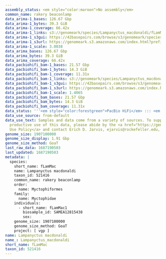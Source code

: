 ```yaml
---
assembly_status: <em style="color:maroon">No assembly</em>
common_name: rakery beaconlamp
data_arima-1_bases: 126.67 Gbp
data_arima-1_bytes: 39.3 GiB
data_arima-1_coverage: 66.42x
data_arima-1_links: s3://genomeark/species/Lampanyctus_macdonaldi/fLamMac1/genomic_data/arima/<br>
data_arima-1_s3gui: https://42basepairs.com/browse/s3/genomeark/species/Lampanyctus_macdonaldi/fLamMac1/genomic_data/arima/
data_arima-1_s3url: https://genomeark.s3.amazonaws.com/index.html?prefix=species/Lampanyctus_macdonaldi/fLamMac1/genomic_data/arima/
data_arima-1_scale: 3.0038
data_arima_bases: 126.67 Gbp
data_arima_bytes: 39.3 GiB
data_arima_coverage: 66.42x
data_pacbiohifi_bam-1_bases: 21.57 Gbp
data_pacbiohifi_bam-1_bytes: 14.3 GiB
data_pacbiohifi_bam-1_coverage: 11.31x
data_pacbiohifi_bam-1_links: s3://genomeark/species/Lampanyctus_macdonaldi/fLamMac1/genomic_data/pacbio_hifi/<br>
data_pacbiohifi_bam-1_s3gui: https://42basepairs.com/browse/s3/genomeark/species/Lampanyctus_macdonaldi/fLamMac1/genomic_data/pacbio_hifi/
data_pacbiohifi_bam-1_s3url: https://genomeark.s3.amazonaws.com/index.html?prefix=species/Lampanyctus_macdonaldi/fLamMac1/genomic_data/pacbio_hifi/
data_pacbiohifi_bam-1_scale: 1.4065
data_pacbiohifi_bam_bases: 21.57 Gbp
data_pacbiohifi_bam_bytes: 14.3 GiB
data_pacbiohifi_bam_coverage: 11.31x
data_status: '''<em style="color:forestgreen">PacBio HiFi</em> ::: <em style="color:forestgreen">Arima</em>'''
data_use_source: from-default
data_use_text: Samples and data come from a variety of sources. To support fair and
  productive use of this data, please abide by the <a href="https://genome10k.soe.ucsc.edu/data-use-policies/">Data
  Use Policy</a> and contact Erich D. Jarvis, ejarvis@rockefeller.edu, with any questions.
genome_size: 1907100000
genome_size_display: 1.91 Gbp
genome_size_method: GoaT
last_raw_data: 1687190503
last_updated: 1687190503
metadata: |
  species:
    short_name: fLamMac
    name: Lampanyctus macdonaldi
    taxon_id: 521416
    common_name: rakery beaconlamp
    order:
      name: Myctophiformes
    family:
      name: Myctophidae
    individuals:
      - short_name: fLamMac1
        biosample_id: SAMEA12815438
        sex:
    genome_size: 1907100000
    genome_size_method: GoaT
    project: [ vgp ]
name: Lampanyctus macdonaldi
name_: Lampanyctus_macdonaldi
short_name: fLamMac
taxon_id: 521416
---
```

